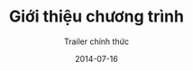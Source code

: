 ---
title: Giới thiệu chương trình
subtitle: Trailer chính thức
layout: default
modal-id: 3
date: 2014-07-16
img: play_icon.png
thumbnail: introduction.jpg
alt: image-alt
project-date: April 2014
client: Start Bootstrap
category: Web Development
description: <iframe width="600" height="400" src="https://www.youtube.com/embed/EYgeNSRGJ9g" frameborder="0" allowfullscreen="allowfullscreen"></iframe>

---